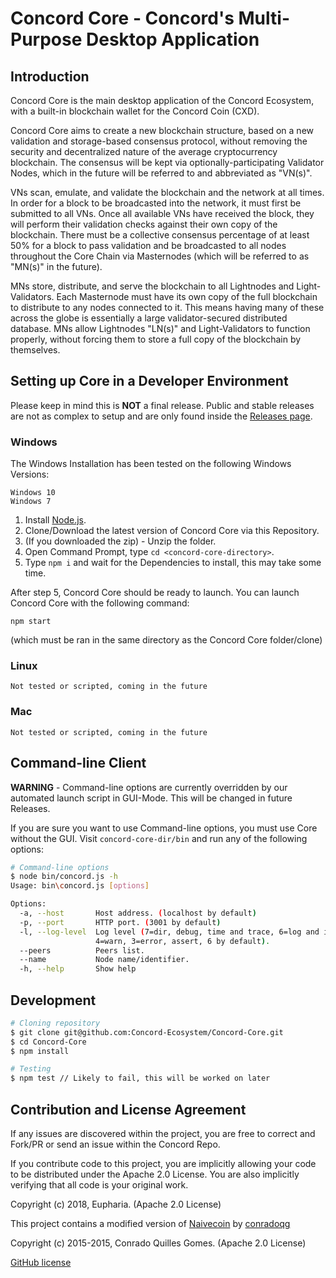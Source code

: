 # Concord Core - Concord's Multi-Purpose Desktop Application

## Introduction

Concord Core is the main desktop application of the Concord Ecosystem, with a built-in blockchain wallet for the Concord Coin (CXD).

Concord Core aims to create a new blockchain structure, based on a new validation and storage-based consensus protocol, without removing the security and decentralized nature of the average cryptocurrency blockchain. The consensus will be kept via optionally-participating Validator Nodes, which in the future will be referred to and abbreviated as "VN(s)".

VNs scan, emulate, and validate the blockchain and the network at all times. In order for a block to be broadcasted into the network, it must first be submitted to all VNs. Once all available VNs have received the block, they will perform their validation checks against their own copy of the blockchain. There must be a collective consensus percentage of at least 50% for a block to pass validation and be broadcasted to all nodes throughout the Core Chain via Masternodes (which will be referred to as "MN(s)" in the future).

MNs store, distribute, and serve the blockchain to all Lightnodes and Light-Validators. Each Masternode must have its own copy of the full blockchain to distribute to any nodes connected to it. This means having many of these across the globe is essentially a large validator-secured distributed database. MNs allow Lightnodes "LN(s)" and Light-Validators to function properly, without forcing them to store a full copy of the blockchain by themselves.


## Setting up Core in a Developer Environment

Please keep in mind this is **NOT** a final release. Public and stable releases are not as complex to setup and are only found inside the [Releases page](https://github.com/Concord-Ecosystem/Concord-Core/releases).

### Windows

The Windows Installation has been tested on the following Windows Versions:
```
Windows 10
Windows 7
```

1. Install [Node.js](https://nodejs.org/en/).
2. Clone/Download the latest version of Concord Core via this Repository.
3. (If you downloaded the zip) - Unzip the folder.
4. Open Command Prompt, type `cd <concord-core-directory>`.
5. Type `npm i` and wait for the Dependencies to install, this may take some time.

After step 5, Concord Core should be ready to launch. You can launch Concord Core with the following command:

`npm start`

(which must be ran in the same directory as the Concord Core folder/clone)

### Linux

```
Not tested or scripted, coming in the future
```

### Mac

```
Not tested or scripted, coming in the future
```

## Command-line Client


**WARNING** - Command-line options are currently overridden by our automated launch script in GUI-Mode. This will be changed in future Releases.

If you are sure you want to use Command-line options, you must use Core without the GUI. Visit `concord-core-dir/bin` and run any of the following options:

```sh
# Command-line options
$ node bin/concord.js -h
Usage: bin\concord.js [options]

Options:
  -a, --host       Host address. (localhost by default)
  -p, --port       HTTP port. (3001 by default)
  -l, --log-level  Log level (7=dir, debug, time and trace, 6=log and info,
                   4=warn, 3=error, assert, 6 by default).
  --peers          Peers list.                                           [array]
  --name           Node name/identifier.
  -h, --help       Show help                                           [boolean]
```

## Development

```sh
# Cloning repository
$ git clone git@github.com:Concord-Ecosystem/Concord-Core.git
$ cd Concord-Core
$ npm install

# Testing
$ npm test // Likely to fail, this will be worked on later
```

## Contribution and License Agreement

If any issues are discovered within the project, you are free to correct and Fork/PR or send an issue within the Concord Repo.

If you contribute code to this project, you are implicitly allowing your code to be distributed under the Apache 2.0 License. You are also implicitly verifying that all code is your original work.

Copyright (c) 2018, Eupharia. (Apache 2.0 License)

This project contains a modified version of [Naivecoin](https://github.com/conradoqg/naivecoin) by [conradoqg](https://github.com/conradoqg)

Copyright (c) 2015-2015, Conrado Quilles Gomes. (Apache 2.0 License)

[GitHub license](https://github.com/Concord-Ecosystem/Concord-Core/blob/master/LICENSE)
